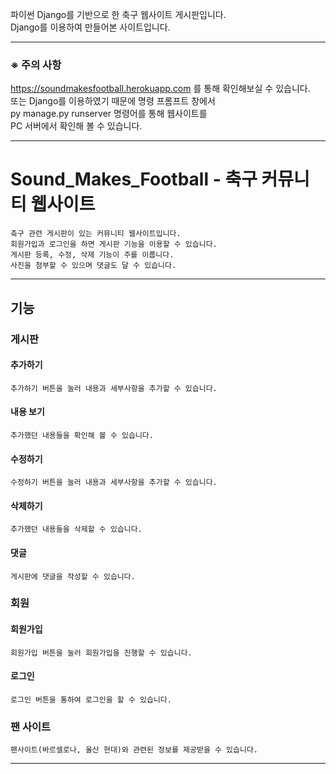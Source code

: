 파이썬 Django를 기반으로 한 축구 웹사이트 게시판입니다.   
Django를 이용하여 만들어본 사이트입니다.   
***
### ※ 주의 사항
https://soundmakesfootball.herokuapp.com 를 통해 확인해보실 수 있습니다.   
또는 Django를 이용하였기 때문에 명령 프롬프트 창에서    
py manage.py runserver 명령어를 통해 웹사이트를   
PC 서버에서 확인해 볼 수 있습니다.   
***
# Sound_Makes_Football - 축구 커뮤니티 웹사이트
    축구 관련 게시판이 있는 커뮤니티 웹사이트입니다.     
    회원가입과 로그인을 하면 게시판 기능을 이용할 수 있습니다.    
    게시판 등록, 수정, 삭제 기능이 주를 이룹니다.    
    사진을 첨부할 수 있으며 댓글도 달 수 있습니다.
***
##  기능
### 게시판
#### 추가하기
    추가하기 버튼을 눌러 내용과 세부사항을 추가할 수 있습니다.   
#### 내용 보기
    추가했던 내용들을 확인해 볼 수 있습니다.   
#### 수정하기
    수정하기 버튼을 눌러 내용과 세부사항을 추가할 수 있습니다.   
#### 삭제하기
    추가했던 내용들을 삭제할 수 있습니다.   
#### 댓글
    게시판에 댓글을 작성할 수 있습니다.   
### 회원
#### 회원가입
    회원가입 버튼을 눌러 회원가입을 진행할 수 있습니다.   
#### 로그인
    로그인 버튼을 통하여 로그인을 할 수 있습니다.
### 팬 사이트
    팬사이트(바르셀로나, 울산 현대)와 관련된 정보를 제공받을 수 있습니다.
***